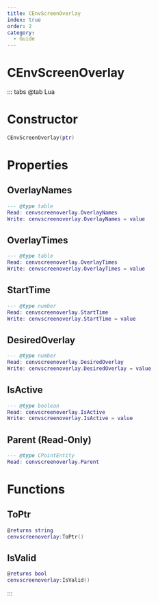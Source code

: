 ```yaml
---
title: CEnvScreenOverlay
index: true
order: 2
category:
  - Guide
---
```


# CEnvScreenOverlay

::: tabs
@tab Lua
# Constructor
```lua
CEnvScreenOverlay(ptr)
```
# Properties
## OverlayNames 
```lua
--- @type table
Read: cenvscreenoverlay.OverlayNames
Write: cenvscreenoverlay.OverlayNames = value
```
## OverlayTimes 
```lua
--- @type table
Read: cenvscreenoverlay.OverlayTimes
Write: cenvscreenoverlay.OverlayTimes = value
```
## StartTime 
```lua
--- @type number
Read: cenvscreenoverlay.StartTime
Write: cenvscreenoverlay.StartTime = value
```
## DesiredOverlay 
```lua
--- @type number
Read: cenvscreenoverlay.DesiredOverlay
Write: cenvscreenoverlay.DesiredOverlay = value
```
## IsActive 
```lua
--- @type boolean
Read: cenvscreenoverlay.IsActive
Write: cenvscreenoverlay.IsActive = value
```
## Parent (Read-Only)
```lua
--- @type CPointEntity
Read: cenvscreenoverlay.Parent
```
# Functions
## ToPtr
```lua
@returns string
cenvscreenoverlay:ToPtr()
```
## IsValid
```lua
@returns bool
cenvscreenoverlay:IsValid()
```

:::